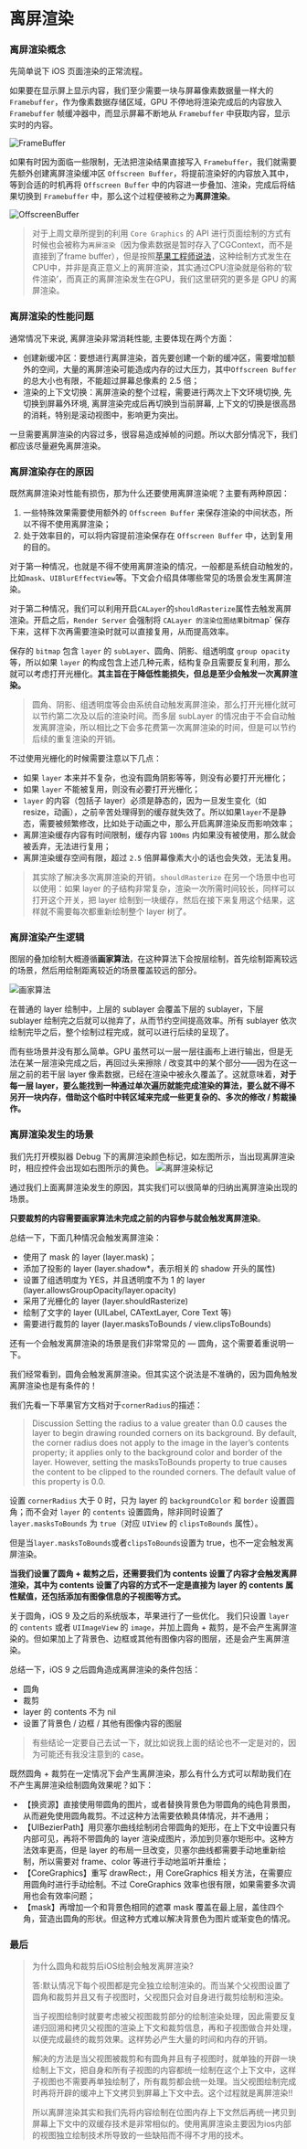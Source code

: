 # 离屏渲染

### 离屏渲染概念

先简单说下 iOS 页面渲染的正常流程。

如果要在显示屏上显示内容，我们至少需要一块与屏幕像素数据量一样大的 `Framebuffer`，作为像素数据存储区域，GPU 不停地将渲染完成后的内容放入 `Framebuffer` 帧缓冲器中，而显示屏幕不断地从 `Framebuffer` 中获取内容，显示实时的内容。

![FrameBuffer](https://coder-star.github.io/img/iOS/UI/iOS%E9%A1%B5%E9%9D%A2%E6%B8%B2%E6%9F%93/FrameBuffer.png)

如果有时因为面临一些限制，无法把渲染结果直接写入 `Framebuffer`，我们就需要先额外创建离屏渲染缓冲区 `Offscreen Buffer`，将提前渲染好的内容放入其中，等到合适的时机再将 `Offscreen Buffer` 中的内容进一步叠加、渲染，完成后将结果切换到 `Framebuffer` 中，那么这个过程便被称之为**离屏渲染**。

![OffscreenBuffer](https://coder-star.github.io/img/iOS/UI/iOS%E9%A1%B5%E9%9D%A2%E6%B8%B2%E6%9F%93/OffscreenBuffer.png)

> 对于上周文章所提到的利用 `Core Graphics` 的 API 进行页面绘制的方式有时候也会被称为`离屏渲染`（因为像素数据是暂时存入了CGContext，而不是直接到了frame buffer），但是按照[苹果工程师说法](https://lobste.rs/s/ckm4uw/performance_minded_take_on_ios_design#c_itdkfh)，这种绘制方式发生在CPU中，并非是真正意义上的离屏渲染，其实通过CPU渲染就是俗称的’软件渲染’，而真正的离屏渲染发生在GPU，我们这里研究的更多是 GPU 的离屏渲染。



### 离屏渲染的性能问题

通常情况下来说, 离屏渲染非常消耗性能, 主要体现在两个方面：

- 创建新缓冲区：要想进行离屏渲染，首先要创建一个新的缓冲区，需要增加额外的空间，大量的离屏渲染可能造成内存的过大压力，其中`Offscreen Buffer` 的总大小也有限，不能超过屏幕总像素的 2.5 倍；
- 渲染的上下文切换：离屏渲染的整个过程，需要进行两次上下文环境切换, 先切换到屏幕外环境, 离屏渲染完成后再切换到当前屏幕, 上下文的切换是很高昂的消耗，特别是滚动视图中，影响更为突出。

一旦需要离屏渲染的内容过多，很容易造成掉帧的问题。所以大部分情况下，我们都应该尽量避免离屏渲染。



### 离屏渲染存在的原因

既然离屏渲染对性能有损伤，那为什么还要使用离屏渲染呢？主要有两种原因：

1. 一些特殊效果需要使用额外的 `Offscreen Buffer` 来保存渲染的中间状态，所以不得不使用离屏渲染；
2. 处于效率目的，可以将内容提前渲染保存在 `Offscreen Buffer` 中，达到复用的目的。

对于第一种情况，也就是不得不使用离屏渲染的情况，一般都是系统自动触发的，比如`mask`、`UIBlurEffectView`等。下文会介绍具体哪些常见的场景会发生离屏渲染。

对于第二种情况，我们可以利用开启`CALayer`的`shouldRasterize`属性去触发离屏渲染。开启之后，`Render Server` 会强制将 `CALayer 的渲染位图结果`bitmap` 保存下来，这样下次再需要渲染时就可以直接复用，从而提高效率。

保存的 `bitmap` 包含 `layer` 的 `subLayer`、圆角、阴影、组透明度 `group opacity` 等，所以如果 `layer` 的构成包含上述几种元素，结构复杂且需要反复利用，那么就可以考虑打开光栅化。**其主旨在于降低性能损失，但总是至少会触发一次离屏渲染。**

> 圆角、阴影、组透明度等会由系统自动触发离屏渲染，那么打开光栅化就可以节约第二次及以后的渲染时间。而多层 subLayer 的情况由于不会自动触发离屏渲染，所以相比之下会多花费第一次离屏渲染的时间，但是可以节约后续的重复渲染的开销。

不过使用光栅化的时候需要注意以下几点：

- 如果 `layer` 本来并不复杂，也没有圆角阴影等等，则没有必要打开光栅化；
- 如果 `layer` 不能被复用，则没有必要打开光栅化；
- `layer` 的内容（包括子 layer）必须是静态的，因为一旦发生变化（如 resize，动画），之前辛苦处理得到的缓存就失效了。所以如果`layer`不是静态，需要被频繁修改，比如处于动画之中，那么开启离屏渲染反而影响效率；
- 离屏渲染缓存内容有时间限制，缓存内容 `100ms` 内如果没有被使用，那么就会被丢弃，无法进行复用；
- 离屏渲染缓存空间有限，超过 `2.5` 倍屏幕像素大小的话也会失效，无法复用。

> 其实除了解决多次离屏渲染的开销，`shouldRasterize` 在另一个场景中也可以使用：如果 layer 的子结构非常复杂，渲染一次所需时间较长，同样可以打开这个开关，把 layer 绘制到一块缓存，然后在接下来复用这个结果，这样就不需要每次都重新绘制整个 layer 树了。



### 离屏渲染产生逻辑

图层的叠加绘制大概遵循**画家算法**，在这种算法下会按层绘制，首先绘制距离较远的场景，然后用绘制距离较近的场景覆盖较远的部分。

![画家算法](https://coder-star.github.io/img/iOS/UI/iOS%E9%A1%B5%E9%9D%A2%E6%B8%B2%E6%9F%93/%E7%94%BB%E5%AE%B6%E7%AE%97%E6%B3%95.png)

在普通的 layer 绘制中，上层的 sublayer 会覆盖下层的 sublayer，下层 sublayer 绘制完之后就可以抛弃了，从而节约空间提高效率。所有 sublayer 依次绘制完毕之后，整个绘制过程完成，就可以进行后续的呈现了。

而有些场景并没有那么简单。GPU 虽然可以一层一层往画布上进行输出，但是无法在某一层渲染完成之后，再回过头来擦除 / 改变其中的某个部分——因为在这一层之前的若干层 layer 像素数据，已经在渲染中被永久覆盖了。这就意味着，**对于每一层 layer，要么能找到一种通过单次遍历就能完成渲染的算法，要么就不得不另开一块内存，借助这个临时中转区域来完成一些更复杂的、多次的修改 / 剪裁操作。**



### 离屏渲染发生的场景

我们先打开模拟器 Debug 下的离屏渲染颜色标记，如左图所示，当出现离屏渲染时，相应控件会出现如右图所示的黄色。
![离屏渲染标记](https://coder-star.github.io/img/iOS/UI/iOS%E9%A1%B5%E9%9D%A2%E6%B8%B2%E6%9F%93/Color%20Off-screen%20.png)

通过我们上面离屏渲染发生的原因，其实我们可以很简单的归纳出离屏渲染出现的场景。

**只要裁剪的内容需要画家算法未完成之前的内容参与就会触发离屏渲染**。

总结一下，下面几种情况会触发离屏渲染：

- 使用了 mask 的 layer (layer.mask)；
- 添加了投影的 layer (layer.shadow*，表示相关的 shadow 开头的属性)
- 设置了组透明度为 YES，并且透明度不为 1 的 layer (layer.allowsGroupOpacity/layer.opacity)
- 采用了光栅化的 layer (layer.shouldRasterize)
- 绘制了文字的 layer (UILabel, CATextLayer, Core Text 等)
- 需要进行裁剪的 layer (layer.masksToBounds / view.clipsToBounds)

还有一个会触发离屏渲染的场景是我们非常常见的 — 圆角，这个需要着重说明一下。

我们经常看到，圆角会触发离屏渲染。但其实这个说法是不准确的，因为圆角触发离屏渲染也是有条件的！

我们先看一下苹果官方文档对于`cornerRadius`的描述：

> Discussion
> Setting the radius to a value greater than 0.0 causes the layer to begin drawing rounded corners on its background. By default, the corner radius does not apply to the image in the layer’s contents property; it applies only to the background color and border of the layer. However, setting the masksToBounds property to true causes the content to be clipped to the rounded corners.
> The default value of this property is 0.0.

设置 `cornerRadius` 大于 0 时，只为 layer 的 `backgroundColor` 和 `border` 设置圆角；而不会对 `layer` 的 `contents` 设置圆角，除非同时设置了 `layer.masksToBounds` 为 `true`（对应 `UIView` 的 `clipsToBounds` 属性）。

但是当`layer.masksToBounds`或者`clipsToBounds`设置为 true，也不一定会触发离屏渲染。

**当我们设置了圆角 + 裁剪之后，还需要我们为 contents 设置了内容才会触发离屏渲染，其中为 contents 设置了内容的方式不一定是直接为 layer 的 contents 属性赋值，还包括添加有图像信息的子视图等方式。**

关于圆角，iOS 9 及之后的系统版本，苹果进行了一些优化。
我们只设置 `layer` 的 `contents` 或者 `UIImageView` 的 `image`，并加上圆角 + 裁剪，是不会产生离屏渲染的。但如果加上了背景色、边框或其他有图像内容的图层，还是会产生离屏渲染。

总结一下，iOS 9 之后圆角造成离屏渲染的条件包括：

- 圆角
- 裁剪
- layer 的 contents 不为 nil
- 设置了背景色 / 边框 / 其他有图像内容的图层

> 有些结论一定要自己去试一下，就比如说我上面的结论也不一定是对的，因为可能还有我没注意到的 case。

既然圆角 + 裁剪在一定情况下会产生离屏渲染，那么有什么方式可以帮助我们在不产生离屏渲染绘制圆角效果呢？如下：

- 【换资源】直接使用带圆角的图片，或者替换背景色为带圆角的纯色背景图，从而避免使用圆角裁剪。不过这种方法需要依赖具体情况，并不通用；
- 【UIBezierPath】用贝塞尔曲线绘制闭合带圆角的矩形，在上下文中设置只有内部可见，再将不带圆角的 layer 渲染成图片，添加到贝塞尔矩形中。这种方法效率更高，但是 layer 的布局一旦改变，贝塞尔曲线都需要手动地重新绘制，所以需要对 frame、color 等进行手动地监听并重绘；
- 【CoreGraphics】重写 drawRect:，用 CoreGraphics 相关方法，在需要应用圆角时进行手动绘制。不过 CoreGraphics 效率也很有限，如果需要多次调用也会有效率问题；
- 【mask】再增加一个和背景色相同的遮罩 mask 覆盖在最上层，盖住四个角，营造出圆角的形状。但这种方式难以解决背景色为图片或渐变色的情况。



### 最后

> 为什么圆角和裁剪后iOS绘制会触发离屏渲染?
>
> 答:默认情况下每个视图都是完全独立绘制渲染的。而当某个父视图设置了圆角和裁剪并且又有子视图时，父视图只会对自身进行裁剪绘制和渲染。
>
> 当子视图绘制时就要考虑被父视图裁剪部分的绘制渲染处理，因此需要反复递归回溯和拷贝父视图的渲染上下文和裁剪信息，再和子视图做合并处理，以便完成最终的裁剪效果。这样势必产生大量的时间和内存的开销。
>
> 解决的方法是当父视图被裁剪和有圆角并且有子视图时，就单独的开辟一块绘制上下文，把自身和所有子视图的内容都统一绘制在这个上下文中，这样子视图也不需要再单独绘制了，所有裁剪都会统一处理。当父视图绘制完成时再将开辟的缓冲上下文拷贝到屏幕上下文中去。这个过程就是离屏渲染!!       
>
> 所以离屏渲染其实和我们先将内容绘制在位图内存上下文然后再统一拷贝到屏幕上下文中的双缓存技术是非常相似的。使用离屏渲染主要因为ios内部的视图独立绘制技术所导致的一些缺陷而不得不才用的技术。